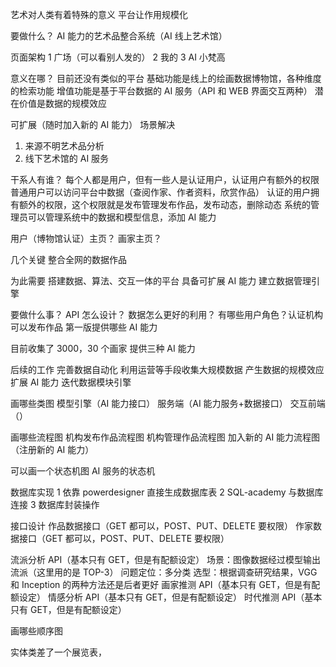 艺术对人类有着特殊的意义
平台让作用规模化

要做什么？
AI 能力的艺术品整合系统（AI 线上艺术馆）

页面架构
1 广场（可以看别人发的）
2 我的
3 AI 小梵高

意义在哪？
目前还没有类似的平台
基础功能是线上的绘画数据博物馆，各种维度的检索功能
增值功能是基于平台数据的 AI 服务（API 和 WEB 界面交互两种）
潜在价值是数据的规模效应

可扩展（随时加入新的 AI 能力）
场景解决

1. 来源不明艺术品分析
2. 线下艺术馆的 AI 服务

干系人有谁？
每个人都是用户，但有一些人是认证用户，认证用户有额外的权限
普通用户可以访问平台中数据（查阅作家、作者资料，欣赏作品）
认证的用户拥有额外的权限，这个权限就是发布管理发布作品，发布动态，删除动态
系统的管理员可以管理系统中的数据和模型信息，添加 AI 能力

用户（博物馆认证）主页？
画家主页？

几个关键
整合全网的数据作品

为此需要
搭建数据、算法、交互一体的平台
具备可扩展 AI 能力
建立数据管理引擎

要做什么事？
API 怎么设计？
数据怎么更好的利用？
有哪些用户角色？认证机构可以发布作品
第一版提供哪些 AI 能力

目前收集了 3000，30 个画家
提供三种 AI 能力

后续的工作
完善数据自动化
利用运营等手段收集大规模数据
产生数据的规模效应
扩展 AI 能力
迭代数据模块引擎

画哪些类图
模型引擎（AI 能力接口）
服务端（AI 能力服务+数据接口）
交互前端（）

画哪些流程图
机构发布作品流程图
机构管理作品流程图
加入新的 AI 能力流程图（注册新的 AI 能力）

可以画一个状态机图
AI 服务的状态机

数据库实现
1 依靠 powerdesigner 直接生成数据库表
2 SQL-academy 与数据库连接
3 数据库封装操作

接口设计
作品数据接口（GET 都可以，POST、PUT、DELETE 要权限）
作家数据接口（GET 都可以，POST、PUT、DELETE 要权限）

流派分析 API（基本只有 GET，但是有配额设定）
场景：图像数据经过模型输出流派（这里用的是 TOP-3）
问题定位：多分类
选型：根据调查研究结果，VGG 和 Inception 的两种方法还是后者更好
画家推测 API（基本只有 GET，但是有配额设定）
情感分析 API（基本只有 GET，但是有配额设定）
时代推测 API（基本只有 GET，但是有配额设定）

画哪些顺序图

实体类差了一个展览表，
